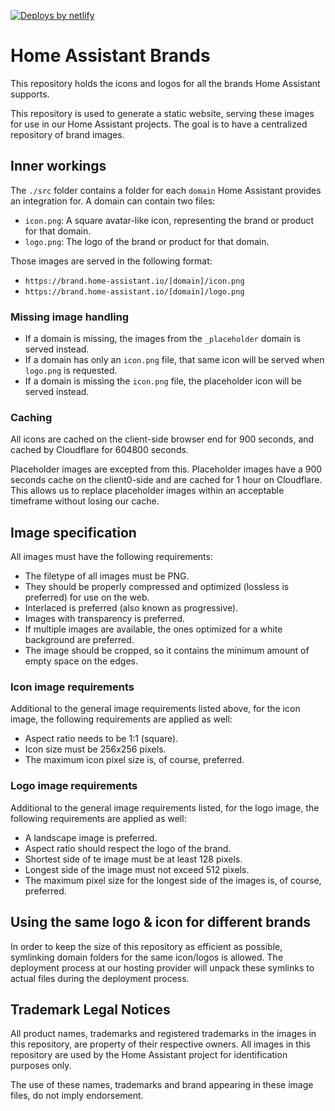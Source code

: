 [![Deploys by netlify](https://www.netlify.com/img/global/badges/netlify-color-bg.svg)](https://www.netlify.com)

# Home Assistant Brands

This repository holds the icons and logos for all the brands Home Assistant
supports.

This repository is used to generate a static website, serving these images
for use in our Home Assistant projects. The goal is to have a centralized
repository of brand images.

## Inner workings

The `./src` folder contains a folder for each `domain` Home Assistant provides
an integration for. A domain can contain two files:

- `icon.png`: A square avatar-like icon, representing the brand or product for that domain.
- `logo.png`: The logo of the brand or product for that domain.

Those images are served in the following format:

- `https://brand.home-assistant.io/[domain]/icon.png`
- `https://brand.home-assistant.io/[domain]/logo.png`

### Missing image handling

- If a domain is missing, the images from the `_placeholder` domain is served instead.
- If a domain has only an `icon.png` file, that same icon will be served when `logo.png` is requested.
- If a domain is missing the `icon.png` file, the placeholder icon will be served instead.

### Caching

All icons are cached on the client-side browser end for 900 seconds, and cached
by Cloudflare for 604800 seconds.

Placeholder images are excepted from this. Placeholder images have a 900 seconds
cache on the client0-side and are cached for 1 hour on Cloudflare. This allows
us to replace placeholder images within an acceptable timeframe without losing
our cache.

## Image specification

All images must have the following requirements:

- The filetype of all images must be PNG.
- They should be properly compressed and optimized (lossless is preferred) for use on the web.
- Interlaced is preferred (also known as progressive).
- Images with transparency is preferred.
- If multiple images are available, the ones optimized for a white background are preferred.
- The image should be cropped, so it contains the minimum amount of empty space on the edges.

### Icon image requirements

Additional to the general image requirements listed above, for the icon image,
the following requirements are applied as well:

- Aspect ratio needs to be 1:1 (square).
- Icon size must be 256x256 pixels.
- The maximum icon pixel size is, of course, preferred.

### Logo image requirements

Additional to the general image requirements listed, for the logo image,
the following requirements are applied as well:

- A landscape image is preferred.
- Aspect ratio should respect the logo of the brand.
- Shortest side of te image must be at least 128 pixels.
- Longest side of the image must not exceed 512 pixels.
- The maximum pixel size for the longest side of the images is, of course, preferred.

## Using the same logo & icon for different brands

In order to keep the size of this repository as efficient as possible,
symlinking domain folders for the same icon/logos is allowed. The deployment
process at our hosting provider will unpack these symlinks to actual files
during the deployment process.

## Trademark Legal Notices

All product names, trademarks and registered trademarks in the images in this
repository, are property of their respective owners. All images in this
repository are used by the Home Assistant project for identification purposes
only.

The use of these names, trademarks and brand appearing in these image files,
do not imply endorsement.
